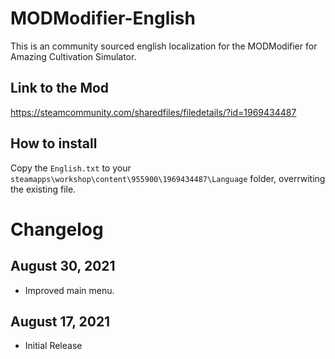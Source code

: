 # MODModifier-English
This is an community sourced english localization for the MODModifier for Amazing Cultivation Simulator.

## Link to the Mod
https://steamcommunity.com/sharedfiles/filedetails/?id=1969434487

## How to install
Copy the `English.txt` to your `steamapps\workshop\content\955900\1969434487\Language` folder, overrwiting the existing file.

# Changelog
## August 30, 2021
* Improved main menu.

## August 17, 2021
* Initial Release

